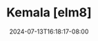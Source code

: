 --- 
title: "Kemala [elm8]"
description: "video   Kemala [elm8]  tele video full terbaru"
date: 2024-07-13T16:18:17-08:00
file_code: "l61n4kcvm67d"
draft: false
cover: "8r13a888fkblp71l.jpg"
tags: ["Kemala", "bokep-indo", "bokep-viral", "bokep-ig"]
length: 1948
fld_id: "1483166"
foldername: "Asian s3x diary bandung"
categories: ["Asian s3x diary bandung"]
views: 0
---